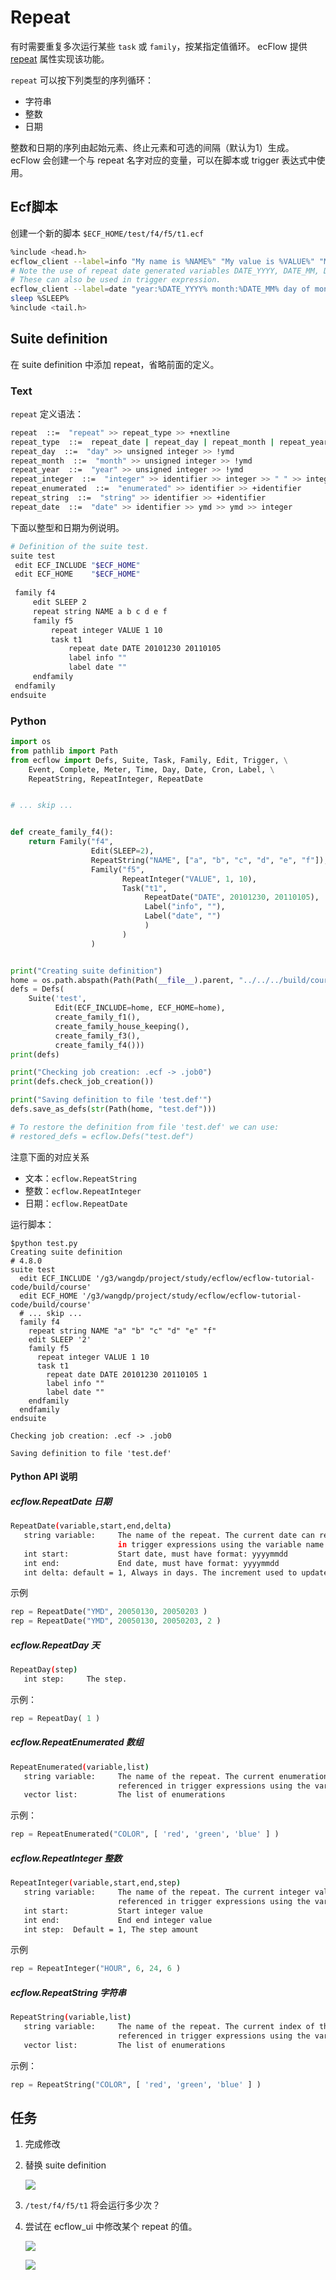 # Repeat

有时需要重复多次运行某些 `task` 或 `family`，按某指定值循环。
ecFlow 提供 [repeat](https://software.ecmwf.int/wiki/display/ECFLOW/Glossary#term-repeat) 属性实现该功能。

`repeat` 可以按下列类型的序列循环：

* 字符串
* 整数
* 日期

整数和日期的序列由起始元素、终止元素和可选的间隔（默认为1）生成。
ecFlow 会创建一个与 repeat 名字对应的变量，可以在脚本或 trigger 表达式中使用。

## Ecf脚本

创建一个新的脚本 `$ECF_HOME/test/f4/f5/t1.ecf`

```bash
%include <head.h>
ecflow_client --label=info "My name is %NAME%" "My value is %VALUE%" "My date is %DATE%"
# Note the use of repeat date generated variables DATE_YYYY, DATE_MM, DATE_DD, DATE_DOW to automatically reference year,month,day of the month,day of the week
# These can also be used in trigger expression.
ecflow_client --label=date "year:%DATE_YYYY% month:%DATE_MM% day of month:%DATE_DD% day of week:%DATE_DOW%" 
sleep %SLEEP%
%include <tail.h>
```

## Suite definition

在 suite definition 中添加 repeat，省略前面的定义。

### Text

`repeat` 定义语法：

```bash
repeat  ::=  "repeat" >> repeat_type >> +nextline
repeat_type  ::=  repeat_date | repeat_day | repeat_month | repeat_year | repeat_integer | repeat_enumerated | repeat_string
repeat_day  ::=  "day" >> unsigned integer >> !ymd
repeat_month  ::=  "month" >> unsigned integer >> !ymd
repeat_year  ::=  "year" >> unsigned integer >> !ymd
repeat_integer  ::=  "integer" >> identifier >> integer >> " " >> integer >> " " >> integer
repeat_enumerated  ::=  "enumerated" >> identifier >> +identifier
repeat_string  ::=  "string" >> identifier >> +identifier
repeat_date  ::=  "date" >> identifier >> ymd >> ymd >> integer
```

下面以整型和日期为例说明。

```bash
# Definition of the suite test.
suite test
 edit ECF_INCLUDE "$ECF_HOME"
 edit ECF_HOME    "$ECF_HOME"
 
 family f4
     edit SLEEP 2
     repeat string NAME a b c d e f
     family f5
         repeat integer VALUE 1 10
         task t1
             repeat date DATE 20101230 20110105
             label info ""
             label date ""
     endfamily
 endfamily
endsuite
```

### Python

```py
import os
from pathlib import Path
from ecflow import Defs, Suite, Task, Family, Edit, Trigger, \
    Event, Complete, Meter, Time, Day, Date, Cron, Label, \
    RepeatString, RepeatInteger, RepeatDate


# ... skip ...


def create_family_f4():
    return Family("f4",
                  Edit(SLEEP=2),
                  RepeatString("NAME", ["a", "b", "c", "d", "e", "f"]),
                  Family("f5",
                         RepeatInteger("VALUE", 1, 10),
                         Task("t1",
                              RepeatDate("DATE", 20101230, 20110105),
                              Label("info", ""),
                              Label("date", "")
                              )
                         )
                  )


print("Creating suite definition")
home = os.path.abspath(Path(Path(__file__).parent, "../../../build/course"))
defs = Defs(
    Suite('test',
          Edit(ECF_INCLUDE=home, ECF_HOME=home),
          create_family_f1(),
          create_family_house_keeping(),
          create_family_f3(),
          create_family_f4()))
print(defs)

print("Checking job creation: .ecf -> .job0")
print(defs.check_job_creation())

print("Saving definition to file 'test.def'")
defs.save_as_defs(str(Path(home, "test.def")))

# To restore the definition from file 'test.def' we can use:
# restored_defs = ecflow.Defs("test.def")
```

注意下面的对应关系

- 文本：`ecflow.RepeatString`
- 整数：`ecflow.RepeatInteger`
- 日期：`ecflow.RepeatDate`

运行脚本：

```
$python test.py
Creating suite definition
# 4.8.0
suite test
  edit ECF_INCLUDE '/g3/wangdp/project/study/ecflow/ecflow-tutorial-code/build/course'
  edit ECF_HOME '/g3/wangdp/project/study/ecflow/ecflow-tutorial-code/build/course'
  # ... skip ...
  family f4
    repeat string NAME "a" "b" "c" "d" "e" "f"
    edit SLEEP '2'
    family f5
      repeat integer VALUE 1 10
      task t1
        repeat date DATE 20101230 20110105 1
        label info ""
        label date ""
    endfamily
  endfamily
endsuite

Checking job creation: .ecf -> .job0

Saving definition to file 'test.def'
```

#### Python API 说明

##### ecflow.RepeatDate 日期

```bash
RepeatDate(variable,start,end,delta)
   string variable:     The name of the repeat. The current date can referenced in
                        in trigger expressions using the variable name
   int start:           Start date, must have format: yyyymmdd
   int end:             End date, must have format: yyyymmdd
   int delta: default = 1, Always in days. The increment used to update the date
```

示例

```python
rep = RepeatDate("YMD", 20050130, 20050203 )
rep = RepeatDate("YMD", 20050130, 20050203, 2 )
```

##### ecflow.RepeatDay 天

```bash
RepeatDay(step)
   int step:     The step.
```

示例：

```python
rep = RepeatDay( 1 )
```

##### ecflow.RepeatEnumerated 数组

```bash
RepeatEnumerated(variable,list)
   string variable:     The name of the repeat. The current enumeration index can be
                        referenced in trigger expressions using the variable name
   vector list:         The list of enumerations
```

示例：

```python
rep = RepeatEnumerated("COLOR", [ 'red', 'green', 'blue' ] )
```

##### ecflow.RepeatInteger 整数

```bash
RepeatInteger(variable,start,end,step)
   string variable:     The name of the repeat. The current integer value can be
                        referenced in trigger expressions using the variable name
   int start:           Start integer value
   int end:             End end integer value
   int step:  Default = 1, The step amount
```

示例

```python
rep = RepeatInteger("HOUR", 6, 24, 6 )
```

##### ecflow.RepeatString 字符串

```bash
RepeatString(variable,list)
   string variable:     The name of the repeat. The current index of the string list can be
                        referenced in trigger expressions using the variable name
   vector list:         The list of enumerations
```

示例：

```python
rep = RepeatString("COLOR", [ 'red', 'green', 'blue' ] )
```

## 任务

1. 完成修改
2. 替换 suite definition

    ![](./asset/repeat_view.png)

3. `/test/f4/f5/t1` 将会运行多少次？
4. 尝试在 ecflow_ui 中修改某个 repeat 的值。

    ![](./asset/repeat_edit.png)

    ![](./asset/repeat_edit_run.png)
